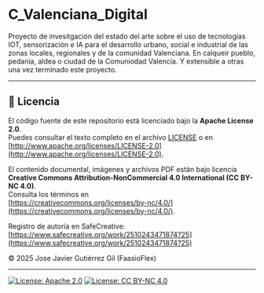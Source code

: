 # C_Valenciana_Digital
Proyecto de invesitgación del estado del arte sobre el uso de tecnologías IOT, sensorización  e IA para el desarrollo urbano, social  e industrial de las zonas locales, regionales y de la comunidad  Valenciana. En calqueir pueblo, pedania, aldea o ciudad de la Comuniodad Valencia. Y extensible a otras una vez terminado este proyecto.



----------------------------
## 🧠 Licencia

El código fuente de este repositorio está licenciado bajo la **Apache License 2.0**.  
Puedes consultar el texto completo en el archivo [LICENSE](./LICENSE) o en  
[http://www.apache.org/licenses/LICENSE-2.0](http://www.apache.org/licenses/LICENSE-2.0).

El contenido documental, imágenes y archivos PDF están bajo licencia  
**Creative Commons Attribution-NonCommercial 4.0 International (CC BY-NC 4.0)**.  
Consulta los términos en  
[https://creativecommons.org/licenses/by-nc/4.0/](https://creativecommons.org/licenses/by-nc/4.0/).


Registro de autoría en SafeCreative: [https://www.safecreative.org/work/2510243471874?25](https://www.safecreative.org/work/2510243471874?25)

© 2025 Jose Javier Gutiérrez Gil (FaasioFlex)

---------------------------------- 
[![License: Apache 2.0](https://img.shields.io/badge/License-Apache_2.0-blue.svg)](https://www.apache.org/licenses/LICENSE-2.0)
[![License: CC BY-NC 4.0](https://img.shields.io/badge/License-CC_BY--NC_4.0-lightgrey.svg)](https://creativecommons.org/licenses/by-nc/4.0/)
